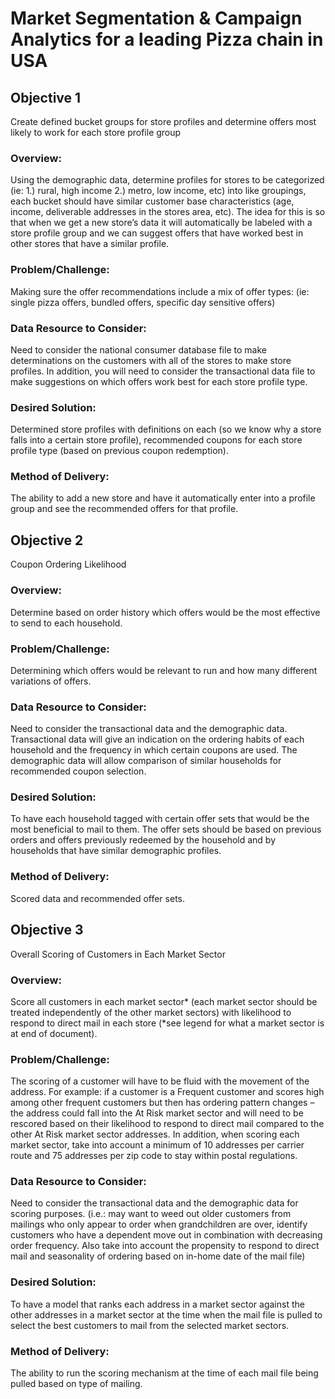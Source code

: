 # Market Segmentation & Campaign Analytics for a leading Pizza chain in USA

## Objective 1

Create defined bucket groups for store profiles and determine offers most likely to work for each store profile group

### Overview: 
Using the demographic data, determine profiles for stores to be categorized (ie: 1.) rural, high income 2.) metro, low income, etc) into like groupings, each bucket should have similar customer base characteristics (age, income, deliverable addresses in the stores area, etc).  The idea for this is so that when we get a new store’s data it will automatically be labeled with a store profile group and we can suggest offers that have worked best in other stores that have a similar profile.

### Problem/Challenge: 
Making sure the offer recommendations include a mix of offer types: (ie: single pizza offers, bundled offers, specific day sensitive offers)

### Data Resource to Consider: 
Need to consider the national consumer database file to make determinations on the customers with all of the stores to make store profiles.  In addition, you will need to consider the transactional data file to make suggestions on which offers work best for each store profile type.

### Desired Solution: 
Determined store profiles with definitions on each (so we know why a store falls into a certain store profile), recommended coupons for each store profile type (based on previous coupon redemption).

### Method of Delivery: 
The ability to add a new store and have it automatically enter into a profile group and see the recommended offers for that profile.

## Objective 2

Coupon Ordering Likelihood

### Overview: 
Determine based on order history which offers would be the most effective to send to each household. 

### Problem/Challenge: 
Determining which offers would be relevant to run and how many different variations of offers.  

### Data Resource to Consider: 
Need to consider the transactional data and the demographic data.  Transactional data will give an indication on the ordering habits of each household and the frequency in which certain coupons are used.  The demographic data will allow comparison of similar households for recommended coupon selection.

### Desired Solution: 
To have each household tagged with certain offer sets that would be the most beneficial to mail to them.  The offer sets should be based on previous orders and offers previously redeemed by the household and by households that have similar demographic profiles.

### Method of Delivery: 
Scored data and recommended offer sets.

## Objective 3

Overall Scoring of Customers in Each Market Sector

### Overview: 
Score all customers in each market sector* (each market sector should be treated independently of the other market sectors) with likelihood to respond to direct mail in each store (*see legend for what a market sector is at end of document).

### Problem/Challenge: 
The scoring of a customer will have to be fluid with the movement of the address.  For example: if a customer is a Frequent customer and scores high among other frequent customers but then has ordering pattern changes – the address could fall into the At Risk market sector and will need to be rescored based on their likelihood to respond to direct mail compared to the other At Risk market sector addresses. In addition, when scoring each market sector, take into account a minimum of 10 addresses per carrier route and 75 addresses per zip code to stay within postal regulations.

### Data Resource to Consider: 
Need to consider the transactional data and the demographic data for scoring purposes. (i.e.: may want to weed out older customers from mailings who only appear to order when grandchildren are over, identify customers who have a dependent move out in combination with decreasing order frequency.  Also take into account the propensity to respond to direct mail and seasonality of ordering based on in-home date of the mail file)

### Desired Solution: 
To have a model that ranks each address in a market sector against the other addresses in a market sector at the time when the mail file is pulled to select the best customers to mail from the selected market sectors.

### Method of Delivery: 
The ability to run the scoring mechanism at the time of each mail file being pulled based on type of mailing.
